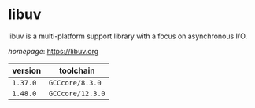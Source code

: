 # libuv

libuv is a multi-platform support library with a focus on asynchronous I/O.

*homepage*: <https://libuv.org>

version | toolchain
--------|----------
``1.37.0`` | ``GCCcore/8.3.0``
``1.48.0`` | ``GCCcore/12.3.0``
